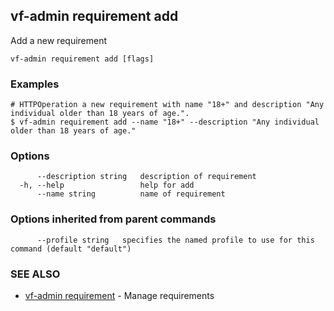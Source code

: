 ## vf-admin requirement add

Add a new requirement

```
vf-admin requirement add [flags]
```

### Examples

```
# HTTPOperation a new requirement with name "18+" and description "Any individual older than 18 years of age.".
$ vf-admin requirement add --name "18+" --description "Any individual older than 18 years of age."

```

### Options

```
      --description string   description of requirement
  -h, --help                 help for add
      --name string          name of requirement
```

### Options inherited from parent commands

```
      --profile string   specifies the named profile to use for this command (default "default")
```

### SEE ALSO

* [vf-admin requirement](vf-admin_requirement.md)	 - Manage requirements

